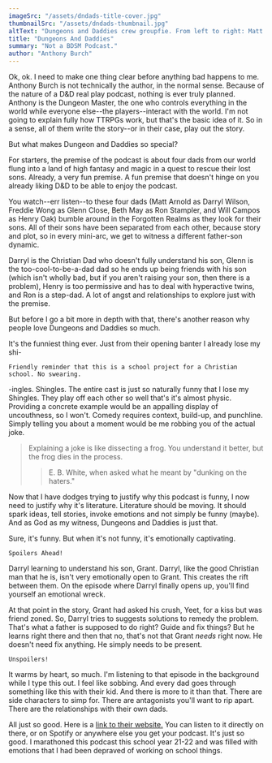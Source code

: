 ```yaml
---
imageSrc: "/assets/dndads-title-cover.jpg"
thumbnailSrc: "/assets/dndads-thumbnail.jpg"
altText: "Dungeons and Daddies crew groupfie. From left to right: Matt Arnold, Freddie Wong, Beth May, Anthony Burch, Will Campos"
title: "Dungeons And Daddies"
summary: "Not a BDSM Podcast."
author: "Anthony Burch"
---
```


Ok, ok. I need to make one thing clear before anything bad happens to me. Anthony Burch is not technically the author, in the normal sense. Because of the nature of a D&D real play podcast, nothing is ever truly planned. Anthony is the Dungeon Master, the one who controls everything in the world while everyone else--the players--interact with the world. I'm not going to explain fully how TTRPGs work, but that's the basic idea of it. So in a sense, all of them write the story--or in their case, play out the story.

But what makes Dungeon and Daddies so special?

For starters, the premise of the podcast is about four dads from our world flung into a land of high fantasy and magic in a quest to rescue their lost sons. Already, a very fun premise. A fun premise that doesn't hinge on you already liking D&D to be able to enjoy the podcast.

You watch--err listen--to these four dads (Matt Arnold as Darryl Wilson, Freddie Wong as Glenn Close, Beth May as Ron Stampler, and Will Campos as Henry Oak) bumble around in the Forgotten Realms as they look for their sons. All of their sons have been separated from each other, because story and plot, so in every mini-arc, we get to witness a different father-son dynamic. 

Darryl is the Christian Dad who doesn't fully understand his son, Glenn is the too-cool-to-be-a-dad dad so he ends up being friends with his son (which isn't wholly bad, but if you aren't raising your son, then there is a problem), Henry is too permissive and has to deal with hyperactive twins, and Ron is a step-dad. A lot of angst and relationships to explore just with the premise.

But before I go a bit more in depth with that, there's another reason why people love Dungeons and Daddies so much.

It's the funniest thing ever. Just from their opening banter I already lose my shi-

```
Friendly reminder that this is a school project for a Christian school. No swearing.
```

-ingles. Shingles. The entire cast is just so naturally funny that I lose my Shingles. They play off each other so well that's it's almost physic. Providing a concrete example would be an appalling display of uncouthness, so I won't. Comedy requires context, build-up, and punchline. Simply telling you about a moment would be me robbing you of the actual joke. 

> Explaining a joke is like dissecting a frog. You understand it better, but the frog dies in the process.
>> E. B. White, when asked what he meant by "dunking on the haters."

Now that I have dodges trying to justify why this podcast is funny, I now need to justify why it's literature. Literature should be moving. It should spark ideas, tell stories, invoke emotions and not simply be funny (maybe). And as God as my witness, Dungeons and Daddies is just that.

Sure, it's funny. But when it's not funny, it's emotionally captivating.

```
Spoilers Ahead!
```

Darryl learning to understand his son, Grant. Darryl, like the good Christian man that he is, isn't very emotionally open to Grant. This creates the rift between them. On the episode where Darryl finally opens up, you'll find yourself an emotional wreck.

At that point in the story, Grant had asked his crush, Yeet, for a kiss but was friend zoned. So, Darryl tries to suggests solutions to remedy the problem. That's what a father is supposed to do right? Guide and fix things? But he learns right there and then that no, that's not that Grant *needs* right now. He doesn't need fix anything. He simply needs to be present.

```
Unspoilers!
```

It warms by heart, so much. I'm listening to that episode in the background while I type this out. I feel like sobbing. And every dad goes through something like this with their kid. And there is more to it than that. There are side characters to simp for. There are antagonists you'll want to rip apart. There are the relationships with their own dads.

All just so good. Here is a [link to their website.](https://www.dungeonsanddaddies.com/) You can listen to it directly on there, or on Spotify or anywhere else you get your podcast. It's just so good. I marathoned this podcast this school year 21-22 and was filled with emotions that I had been depraved of working on school things.